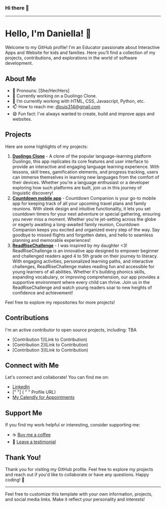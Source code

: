 ### Hi there 👋

<!--
**GoddessD/GoddessD** is a ✨ _special_ ✨ repository because its `README.md` (this file) appears on your GitHub profile.

Here are some ideas to get you started:

- 🔭 I’m currently working on ...
- 🌱 I’m currently learning ...
- 👯 I’m looking to collaborate on ...
- 🤔 I’m looking for help with ...
- 💬 Ask me about ...
- 📫 How to reach me: ...
- 😄 Pronouns: ...
- ⚡ Fun fact: ...
-->

---

# Hello, I'm Daniella! 👋

Welcome to my GitHub profile! I'm an Educator passionate about Interactive Apps and Website for kids and families. 
Here you'll find a collection of my projects, contributions, and explorations in the world of software development.

## About Me

- 🌟 Pronouns: [She/Her/Hers]
- 💼 Currently working on a Duolingo Clone.
- 🌱 I’m currently working with HTML, CSS, Javascript, Python, etc.
- 📫 How to reach me: dlouis314@gmail.com
- 😄 Fun fact: I've always wanted to create, build and improve apps and websites.

## Projects

Here are some highlights of my projects:

1. **[Duolingo Clone](https://github.com/GoddessD/Duolingo-Clone)** - A clone of the popular language-learning platform Duolingo, this app replicates its core features and user interface to provide an interactive and engaging language learning experience. With lessons, skill trees, gamification elements, and progress tracking, users can immerse themselves in learning new languages from the comfort of their devices. Whether you're a language enthusiast or a developer exploring how such platforms are built, join us in this journey of linguistic discovery!
2. **[Countdown mobile app](https://github.com/GoddessD/Countdown-mobile-app)** - Countdown Companion is your go-to mobile app for keeping track of all your upcoming travel plans and family reunions. With sleek design and intuitive functionality, it lets you set countdown timers for your next adventure or special gathering, ensuring you never miss a moment. Whether you're jet-setting across the globe or eagerly awaiting a long-awaited family reunion, Countdown Companion keeps you excited and organized every step of the way. Say goodbye to missed flights and forgotten dates, and hello to seamless planning and memorable experiences!
3. **[ReadRiseChallenge](https://github.com/GoddessD/ReadRiseChallenge)** - I was inspired by my daughter <3!
   ReadRiseChallenge is an innovative app designed to empower beginner and challenged readers aged 4 to 5th grade on their journey to literacy. With engaging activities, personalized learning paths, and interactive challenges, ReadRiseChallenge makes reading fun and accessible for young learners of all abilities. Whether it's building phonics skills, expanding vocabulary, or improving comprehension, our app provides a supportive environment where every child can thrive. Join us in the ReadRiseChallenge and watch young readers soar to new heights of confidence and achievement!

Feel free to explore my repositories for more projects!

## Contributions

I'm an active contributor to open source projects, including: TBA

- [Contribution 1](Link to Contribution)
- [Contribution 2](Link to Contribution)
- [Contribution 3](Link to Contribution)

## Connect with Me

Let's connect and collaborate! You can find me on:

- [LinkedIn](https://www.linkedin.com/in/daniella-louis-a12b0768)
- [" "] ( " " Profile URL)
- [My Calendly for Appointments](https://www.https://calendly.com/daniellalouis/one-on-one)

## Support Me

If you find my work helpful or interesting, consider supporting me:

- ☕️ [Buy me a coffee]($WaterGoddessD)
- 💬 [Leave a testimonial](https://wtu7otw0f33.typeform.com/to/QqTsK4vS)

## Thank You!

Thank you for visiting my GitHub profile. Feel free to explore my projects and reach out if you'd like to collaborate or have any questions. Happy coding! 🚀

---

Feel free to customize this template with your own information, projects, and social media links. Make it reflect your personality and interests!
